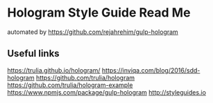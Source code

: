 Hologram Style Guide Read Me
============================

automated by https://github.com/rejahrehim/gulp-hologram

## Useful links
https://trulia.github.io/hologram/
https://inviqa.com/blog/2016/sdd-hologram
https://github.com/trulia/hologram
https://github.com/trulia/hologram-example
https://www.npmjs.com/package/gulp-hologram
http://styleguides.io
